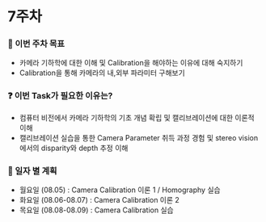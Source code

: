
# 7주차

### 📢 이번 주차 목표
- 카메라 기하학에 대한 이해 및 Calibration을 해야하는 이유에 대해 숙지하기
- Calibration을 통해 카메라의 내,외부 파라미터 구해보기
  
### ❓ 이번 Task가 필요한 이유는?
- 컴퓨터 비전에서 카메라 기하학의 기초 개념 확립 및 캘리브레이션에 대한 이론적 이해
- 캘리브레이션 실습을 통한 Camera Parameter 취득 과정 경험 및 stereo vision에서의 disparity와 depth 추정 이해


### 📅 일자 별 계획
- 월요일 (08.05) : Camera Calibration 이론 1 / Homography 실습
- 화요일 (08.06-08.07) : Camera Calibration 이론 2
- 목요일 (08.08-08.09) : Camera Calibration 실습

